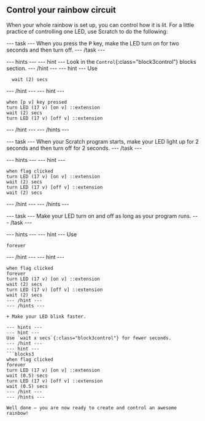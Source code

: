 ## Control your rainbow circuit

When your whole rainbow is set up, you can control how it is lit. For a little practice of controlling one LED, use Scratch to do the following:

--- task ---
When you press the <kbd>P</kbd> key, make the LED turn on for two seconds and then turn off.
--- /task ---

--- hints ---
--- hint ---
Look in the `Control`{:class="block3control"} blocks section.
--- /hint ---
--- hint ---
Use
```blocks3
  wait (2) secs
```
--- /hint ---
--- hint ---
```blocks3
when [p v] key pressed
turn LED (17 v) [on v] ::extension
wait (2) secs
turn LED (17 v) [off v] ::extension
```
--- /hint ---
--- /hints ---

--- task ---
When your Scratch program starts, make your LED light up for 2 seconds and then turn off for 2 seconds.
--- /task ---

--- hints ---
--- hint ---
```blocks3
when flag clicked
turn LED (17 v) [on v] ::extension
wait (2) secs
turn LED (17 v) [off v] ::extension
wait (2) secs
```
--- /hint ---
--- /hints ---

--- task ---
Make your LED turn on and off as long as your program runs.
--- /task ---

--- hints ---
--- hint ---
Use
```blocks3
forever
```
--- /hint ---
--- hint ---
```blocks3
when flag clicked
forever
turn LED (17 v) [on v] ::extension
wait (2) secs
turn LED (17 v) [off v] ::extension
wait (2) secs
--- /hint ---
--- /hints ---

+ Make your LED blink faster.

--- hints ---
--- hint ---
Use `wait x secs`{:class="block3control"} for fewer seconds.
--- /hint ---
--- hint ---
```blocks3
when flag clicked
forever
turn LED (17 v) [on v] ::extension
wait (0.5) secs
turn LED (17 v) [off v] ::extension
wait (0.5) secs
--- /hint ---
--- /hints ---

Well done — you are now ready to create and control an awesome rainbow!
